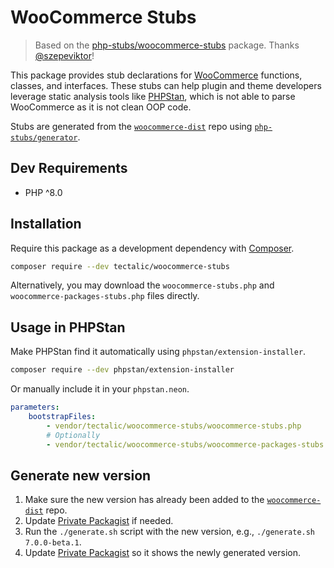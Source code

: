 # WooCommerce Stubs

> Based on the [php-stubs/woocommerce-stubs](https://github.com/php-stubs/woocommerce-stubs) package. Thanks [@szepeviktor](https://github.com/szepeviktor)!

This package provides stub declarations for [WooCommerce](https://woocommerce.com/) functions, classes, and interfaces. These stubs can help plugin and theme developers leverage static analysis tools like [PHPStan](https://github.com/phpstan/phpstan), which is not able to parse WooCommerce as it is not clean OOP code.

Stubs are generated from the [`woocommerce-dist`](https://github.com/tectalic/woocommerce-dist) repo using [`php-stubs/generator`](https://github.com/php-stubs/generator).

## Dev Requirements

- PHP ^8.0

## Installation

Require this package as a development dependency with [Composer](https://getcomposer.org).

```bash
composer require --dev tectalic/woocommerce-stubs
```

Alternatively, you may download the `woocommerce-stubs.php` and `woocommerce-packages-stubs.php` files directly.

## Usage in PHPStan

Make PHPStan find it automatically using `phpstan/extension-installer`.

```bash
composer require --dev phpstan/extension-installer
```

Or manually include it in your `phpstan.neon`.

```yaml
parameters:
    bootstrapFiles:
        - vendor/tectalic/woocommerce-stubs/woocommerce-stubs.php
        # Optionally
        - vendor/tectalic/woocommerce-stubs/woocommerce-packages-stubs.php
```

## Generate new version

1. Make sure the new version has already been added to the [`woocommerce-dist`](https://github.com/tectalic/woocommerce-dist) repo.
2. Update [Private Packagist](https://packagist.com/orgs/tectalic/packages/4439867) if needed.
3. Run the `./generate.sh` script with the new version, e.g., `./generate.sh 7.0.0-beta.1`.
4. Update [Private Packagist](https://packagist.com/orgs/tectalic/packages/4013311) so it shows the newly generated version.
